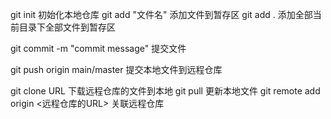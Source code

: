 git init 初始化本地仓库
git add "文件名" 添加文件到暂存区
git add .  添加全部当前目录下全部文件到暂存区

git commit -m "commit message"  提交文件

git push origin main/master 提交本地文件到远程仓库

git clone URL 下载远程仓库的文件到本地
git pull 更新本地文件
git remote add origin <远程仓库的URL> 关联远程仓库